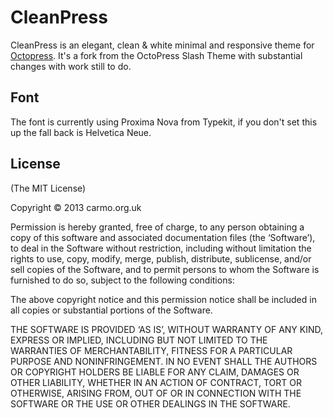 CleanPress
==========
CleanPress is an elegant, clean & white minimal and responsive theme for [Octopress](http://octopress.org). It's a fork from the OctoPress Slash Theme with substantial changes with work still to do.

<!--Check out the theme in action [here](http://carmo.org.uk).


Install
-------
    $ cd octopress
    $ git clone git://github.com/macjasp/cleanpress.git .themes/cleanpress
    $ rake install['cleanpress']
    $ rake generate -->


Font
---------------------
The font is currently using Proxima Nova from Typekit, if you don't set this up the fall back is Helvetica Neue.

<!--If you spot any errors then let me know, alternatively take it on and make it better!-->

License
-------
(The MIT License)

Copyright © 2013 carmo.org.uk

Permission is hereby granted, free of charge, to any person obtaining a copy of this software and associated documentation files (the ‘Software’), to deal in the Software without restriction, including without limitation the rights to use, copy, modify, merge, publish, distribute, sublicense, and/or sell copies of the Software, and to permit persons to whom the Software is furnished to do so, subject to the following conditions:

The above copyright notice and this permission notice shall be included in all copies or substantial portions of the Software.

THE SOFTWARE IS PROVIDED ‘AS IS’, WITHOUT WARRANTY OF ANY KIND, EXPRESS OR IMPLIED, INCLUDING BUT NOT LIMITED TO THE WARRANTIES OF MERCHANTABILITY, FITNESS FOR A PARTICULAR PURPOSE AND NONINFRINGEMENT. IN NO EVENT SHALL THE AUTHORS OR COPYRIGHT HOLDERS BE LIABLE FOR ANY CLAIM, DAMAGES OR OTHER LIABILITY, WHETHER IN AN ACTION OF CONTRACT, TORT OR OTHERWISE, ARISING FROM, OUT OF OR IN CONNECTION WITH THE SOFTWARE OR THE USE OR OTHER DEALINGS IN THE SOFTWARE.